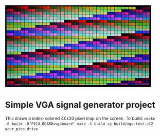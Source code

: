 ![Shape](https://raw.githubusercontent.com/boochow/pico_test_projects/images/vga-test/vga_test.jpg)
# Simple VGA signal generator project

This draws a index-colored 40x30 pixel map on the screen.
To build:
`cmake -B build -D"PICO_BOARD=vgaboard"
make -C build
cp build/vga-test.uf2 your_pico_drive`
